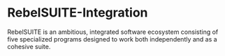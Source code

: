 # RebelSUITE-Integration
RebelSUITE is an ambitious, integrated software ecosystem consisting of five specialized programs designed to work both independently and as a cohesive suite.
